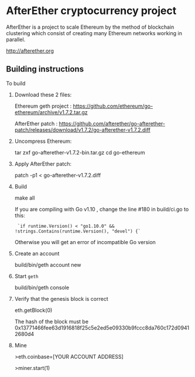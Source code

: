 # AfterEther cryptocurrency project

AfterEther is a project to scale Ethereum by the method of blockchain clustering which consist of creating many Ethereum networks working in parallel.

http://afterether.org

## Building instructions


To build 

1. Download these 2 files:

	Ethereum geth project : https://github.com/ethereum/go-ethereum/archive/v1.7.2.tar.gz

	AfterEther patch : https://github.com/afterether/go-afterether-patch/releases/download/v1.7.2/go-afterether-v1.7.2.diff

2. Uncompress Ethereum:

	tar zxf go-afterether-v1.7.2-bin.tar.gz
	cd go-ethereum

3. Apply AfterEther patch:

	patch -p1 < go-afterether-v1.7.2.diff

4. Build 

	make all

	If you are compiling with Go v1.10 , change the line #180 in build/ci.go to this:

		`if runtime.Version() < "go1.10.0" && !strings.Contains(runtime.Version(), "devel") {`

	Otherwise you will get an error of incompatible Go version

6. Create an account

	build/bin/geth account new

7. Start `geth`
	
	build/bin/geth console

8. Verify that the genesis block is correct

	eth.getBlock(0)
	
	The hash of the block must be 0x13771466fee63d1916818f25c5e2ed5e09330b9fccc8da760c172d09412680d4

9. Mine

	\>eth.coinbase=[YOUR ACCOUNT ADDRESS]

	\>miner.start(1)




	
